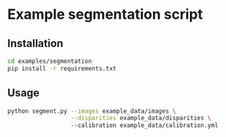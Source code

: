 # Example segmentation script

## Installation

```bash
cd examples/segmentation
pip install -r requirements.txt
```

## Usage

```bash
python segment.py --images example_data/images \
                  --disparities example_data/disparities \ 
                  --calibration example_data/calibration.yml
```

